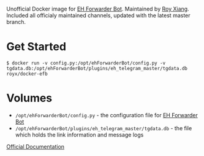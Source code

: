 Unofficial Docker image for [EH Forwarder Bot](https://github.com/blueset/ehForwarderBot). Maintained by [Roy Xiang](http://github.com/RoyXiang). Included all officialy maintained channels, updated with the latest master branch.

# Get Started

```
$ docker run -v config.py:/opt/ehForwarderBot/config.py -v tgdata.db:/opt/ehForwarderBot/plugins/eh_telegram_master/tgdata.db royx/docker-efb
```

# Volumes

* `/opt/ehForwarderBot/config.py` - the configuration file for [EH Forwarder Bot](https://github.com/blueset/ehForwarderBot)
* `/opt/ehForwarderBot/plugins/eh_telegram_master/tgdata.db` - the file which holds the link information and message logs

[Official Documentation](https://ehforwarderbot.readthedocs.io)
